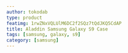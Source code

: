 ```yaml
---
author: tokodab
type: product
featimg: 1rwZNxVQLUlM6DC2f2SQz7tQdJKQ5CdAP
title: Aladdin Samsung Galaxy S9 Case
tags: [samsung, galaxy, s9]
category: [samsung]
---
```

